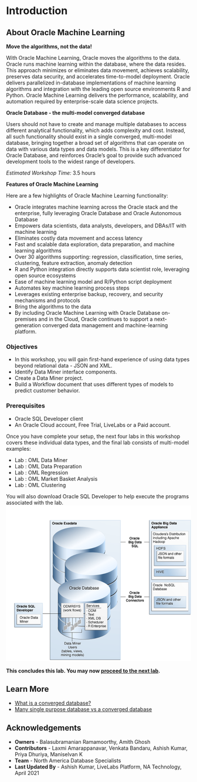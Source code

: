 # Introduction

## About Oracle Machine Learning
**Move the algorithms, not the data!**

With Oracle Machine Learning, Oracle moves the algorithms to the data. Oracle runs machine learning within the database, where the data resides. This approach minimizes or eliminates data movement, achieves scalability, preserves data security, and accelerates time-to-model deployment. Oracle delivers parallelized in-database implementations of machine learning algorithms and integration with the leading open source environments R and Python. Oracle Machine Learning delivers the performance, scalability, and automation required by enterprise-scale data science projects.

**Oracle Database - the multi-model converged database**

Users should not have to create and manage multiple databases to access different analytical functionality, which adds complexity and cost. Instead, all such functionality should exist in a single converged, multi-model database, bringing together a broad set of algorithms that can operate on data with various data types and data models. This is a key differentiator for Oracle Database, and reinforces Oracle’s goal to provide such advanced development tools to the widest range of developers.

*Estimated Workshop Time:*  3.5 hours
    [](youtube:QnTzm9SShBs)

**Features of Oracle Machine Learning**

Here are a few highlights of Oracle Machine Learning functionality:

- Oracle integrates machine learning across the Oracle stack and the enterprise, fully leveraging Oracle Database and Oracle Autonomous Database
- Empowers data scientists, data analysts, developers, and DBAs/IT with machine learning
- Eliminates costly data movement and access latency
- Fast and scalable data exploration, data preparation, and machine learning algorithms
- Over 30 algorithms supporting: regression, classification, time series, clustering, feature extraction, anomaly detection
- R and Python integration directly supports data scientist role, leveraging open source ecosystems
- Ease of machine learning model and R/Python script deployment
- Automates key machine learning process steps
- Leverages existing enterprise backup, recovery, and security mechanisms and protocols
- Bring the algorithms to the data
- By including Oracle Machine Learning with Oracle Database on-premises and in the Cloud, Oracle continues to support a next-generation converged data management and machine-learning platform.


### Objectives
* In this workshop, you will gain first-hand experience of using data types beyond relational data - JSON and XML.
* Identify Data Miner interface components.
* Create a Data Miner project.
* Build a Workflow document that uses different types of models to predict customer behavior.

### Prerequisites
- Oracle SQL Developer client
- An Oracle Cloud account, Free Trial, LiveLabs or a Paid account.


Once you have complete your setup, the next four labs in this workshop covers these individual data types, and the final lab consists of multi-model examples:

  - Lab : OML Data Miner
  - Lab : OML Data Preparation
  - Lab : OML Regression
  - Lab : OML Market Basket Analysis
  - Lab : OML Clustering

You will also download Oracle SQL Developer to help execute the programs associated with the lab.
    ![](./images/diagram-ml.png " ")


**This concludes this lab. You may now [proceed to the next lab](#next).**

## Learn More
- [What is a converged database?](https://blogs.oracle.com/database/what-is-a-converged-database)
- [Many single purpose database vs a converged database](https://blogs.oracle.com/database/many-single-purpose-databases-versus-a-converged-database)

## Acknowledgements
- **Owners** - Balasubramanian Ramamoorthy, Amith Ghosh
- **Contributors** - Laxmi Amarappanavar, Venkata Bandaru, Ashish Kumar, Priya Dhuriya, Maniselvan K
- **Team** - North America Database Specialists
- **Last Updated By** - Ashish Kumar, LiveLabs Platform, NA Technology, April 2021
